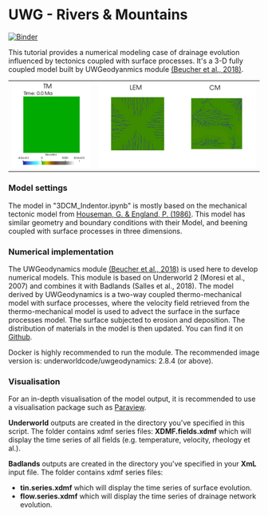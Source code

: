UWG - Rivers & Mountains
=====

[![Binder](https://mybinder.org/badge_logo.svg)](https://mybinder.org/v2/gh/NengLu/UWG_Rivers-Mountains.git/master )

This tutorial provides a numerical modeling case of drainage evolution influenced by tectonics coupled with surface processes. It's a 3-D fully coupled model built by UWGeodyanmics module [(Beucher et al., 2018)](https://www.theoj.org/joss-papers/joss.01136/10.21105.joss.01136.pdf).

| |  |
| :---: | :---: |
|![alt](images/TM.gif) | ![alt](images/LEM_CM.gif)|

### **Model settings**

The model in "3DCM_Indentor.ipynb" is mostly based on the mechanical tectonic model from [Houseman, G. & England, P. (1986)](https://agupubs.onlinelibrary.wiley.com/doi/abs/10.1029/JB091iB03p03664). This model has similar geometry and boundary conditions with their Model, and beening coupled with surface processes in three dimensions.

### **Numerical implementation**

The UWGeodynamics module [(Beucher et al., 2018)](https://www.theoj.org/joss-papers/joss.01136/10.21105.joss.01136.pdf) is used here to develop numerical models. This module is based on Underworld 2 (Moresi et al., 2007) and combines it with Badlands (Salles et al., 2018). The model derived by UWGeodynamics is a two-way coupled thermo-mechanical model with surface processes, where the velocity field retrieved from the thermo-mechanical model is used to advect the surface in the surface processes model. The surface subjected to erosion and deposition. The distribution of materials in the model is then updated. You can find it on [Github](https://github.com/underworldcode/UWGeodynamics).

Docker is highly recommended to run the module. The recommended image version is: underworldcode/uwgeodynamics: 2.8.4 (or above).

### **Visualisation**

For an in-depth visualisation of the model output, it is recommended to use a visualisation package such as [Paraview](http://www.paraview.org).

**Underworld** outputs are created in the directory you've specified in this script. The folder contains xdmf series files: **XDMF.fields.xdmf** which will display the time series of all fields (e.g. temperature, velocity, rheology et al.).

**Badlands** outputs are created in the directory you've specified in your **XmL** input file. The folder contains xdmf series files:
+ **tin.series.xdmf** which will display the time series of surface evolution.
+ **flow.series.xdmf** which will display the time series of drainage network evolution.